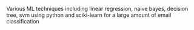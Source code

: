 Various ML techniques including linear regression, naive bayes, decision tree, svm using python and sciki-learn for a large amount of email classification

